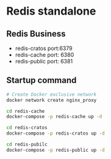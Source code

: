 # Redis standalone

## Redis Business

- redis-cratos port:6379
- redis-cache port: 6380
- redis-public port: 6381

## Startup command

```sh
# Create Docker exclusive network
docker network create nginx_proxy

cd redis-cache
docker-compose -p redis-cache up -d 

cd redis-cratos
docker-compose -p redis-cratos up -d

cd redis-pubilc
docker-compose -p redis-public up -d 
```